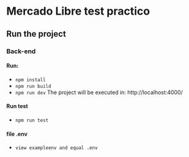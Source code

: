 # Mercado Libre test practico

## Run the project

### Back-end

#### Run:
- `npm install`
- `npm run build`
- `npm run dev`
The project will be executed in: http://localhost:4000/

#### Run test 

- `npm run test`

#### file .env 
- `view exampleenv and equal .env `


